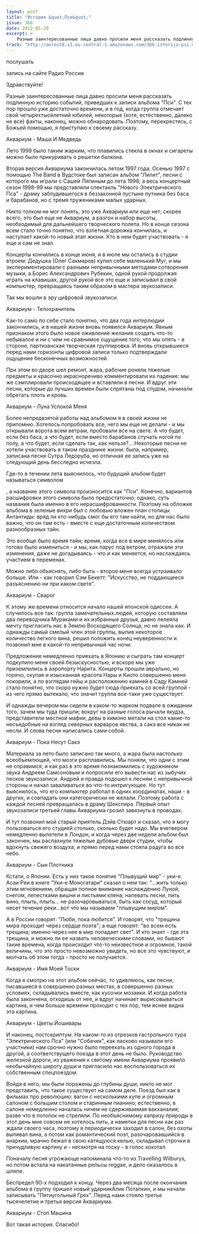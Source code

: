 ```yaml
---
layout: post
title: "История &quot;Пси&quot;"
issue: 366
date: 2012-05-20
excerpt: >
    Разные заинтересованные лица давно просили меня рассказать подлинную историю событий, приведших к записи альбома "Пси". С тех пор прошло уже достаточно времени, и в год, когда группа отмечает свой четырехтысялетний юбилей, некоторые (хотя, естественно, далеко не все) факты, наконец, можно обнародовать. Поэтому, перекрестясь, с Божьей помощью, я приступаю к своему рассказу.
track: "http://aerost8.s3.eu-central-1.amazonaws.com/366-istorija-psi.mp3"
---
```


послушать

запись на сайте Радио России

Здравствуйте!

Разные заинтересованные лица давно просили меня рассказать подлинную историю событий, приведших к записи альбома "Пси". С тех пор прошло уже достаточно времени, и в год, когда группа отмечает свой четырехтысялетний юбилей, некоторые (хотя, естественно, далеко не все) факты, наконец, можно обнародовать. Поэтому, перекрестясь, с Божьей помощью, я приступаю к своему рассказу.

Аквариум - Маша И Медведь

Лето 1999 было таким жарким, что плавились стекла в окнах и сигареты можно было прикуривать о решетки балкона.

Вторая версия Аквариума закончилась летом 1997 года. Осенью 1997 с помощью The Band в Вудстоке был записан альбом "Лилит", песни с которого мы играли с Сашей Ляпиным до лета 1998; а весь концертный сезон 1998-99 мы представляли спектакль "Нового Электрического Пса" - драму заблудившегося в беззаконной пустыне путника без баса и барабанов, но с тремя тружениками малых ударных.

Никто толком не мог понять, это уже Аквариум или еще нет; скорее всего, это был еще не Аквариум, а разгон и набор высоты, необходимый для дальнейшего творческого полета. Но в конце сезона всем стало точно понятно, что взлетная дорожка кончилась, и наступает какой-то новый этап жизни. Кто в нем будет участвовать - я еще и сам не знал.

Концерты кончились в конце июня, и в июле мы остались в студии втроем: Дедушка (Олег Сакмаров) купил себе маленький Муг, и мы экспериментировали с разными непривычными методами сотворения музыки, а Борис Александрович Рубекин, одной рукой продолжая играть на клавишах, другой рукой все это еще и записывал в свой компьютер, превращаясь таким образом в мастера звукозаписи.

Так мы вошли в эру цифровой звукозаписи.

Аквариум - Телохранитель

Как-то само по себе стало понятно, что два года интерлюдии закончились, и в нашей жизни вновь появился Аквариум. Явным признаком этого было новое оживление желания создать что-то небывалое и ни с чем не сравнимое ощущение того, что мы опять - в стороне, партизанская творческая группировка. И вновь открывшиеся перед нами горизонты цифровой записи только подтверждали ощущение бесконечных возможностей.

При этом во дворе шел ремонт, жара, рабочие роняли тяжелые предметы и красочно икрасноречиво комментировали их падение: мы же сэмплировали происходящее и вставляли в песни. И вдруг эти песни, которые до лучших времен были спрятаны под спудом, начинали обретать плоть и кровь.

Аквариум - Луна Успокой Меня

Более непредвзятой работы над альбомом я в своей жизни не припомню. Хотелось попробовать все, чего мы еще не делали - и мы открывали ворота всем ветрам, пробовали все на свете. А что будет, если без баса, а что будет, если вместо барабанов стучать ногой по полу, а что будет, если сделать так, как нельзя?... Некоторые песни не хотели участвовать в таком празднике жизни: была, например, записана песня Сутра Ледоруба, но отличная ее запись уже на следующий день бесследно исчезла.

Где-то в течении лета выяснилось, что будущий альбом будет называться символом

, а название этого символа произносится как "Пси". Конечно, вариантов расшифровки этого символа было предостаточно; однако, суть названия была именно в его нерасшифрованности. Поэтому на обложке альбома в зеленые вихри был с любовью вложен план столицы Антантиды: вряд ли кто-нибудь смог бы его там найти, но для нас было важно, что он там есть - вместе с еще достаточным количеством разнообразных тайн.

Это вообще было время тайн; время, когда все в мире менялось или готово было измениться - и мы, как парус под ветром, отражали эти изменения, даже не догадываясь - что и как меняется, но наслаждаясь участием в переменах.

Можно либо объяснять, либо быть - второе меня всегда устраивало больше. Или - как говорил Сэм Бекетт: "Искусство, не поддающееся разъяснению ни при каком свете".

Аквариум - Сварог

К этому же времени относится начало нашей японской одиссеи. А случилось все так: группа замечательных людей, которую составляли два переводчика Мураками и их избранные друзья, давно лелеяла мечту пригласить нас в Землю Восходящего Солнца, но не знала как. И однажды самый смелый член этой группы, выпив некоторое количество легкого вина, решил положить конец неуверенности и позвонил мне в какой-то непривычный час ночи.

Предложение немедленно приехать в Японию и сыграть там концерт подкупило меня своей безыскусностью, и вскоре мы уже приземлились в аэропорту Нарита. Концерты прошли аврально, но горячо, скупая и изысканная красота Нары и Киото совершенно меня покорили, а по взглядам гейш и расположению камней в Саду Камней стало понятно, что скоро нужно будет сюда приехать со всей группой - из чего прямо вытекало, что значит группа все-таки уже существует.

И однажды вечером мы сидели в каком-то жарком подвале в ожидании того, зачем мы туда пришли; вокруг на разные голоса рычали якудза, представители местной мафии, девы в кимоно метали на стол какие-то несъедобные на взгляд северных варваров явства, а сакэ все никак не несли. И слова песни написались сами собой.

Аквариум - Пока Несут Сакэ

Материала за лето было записано так много, а жара была настолько всеобъемлющей, что мозги расплавились. Мы поняли, что одни с этим не справимся, и как раз в это время познакомились с художником звука Андреем Самсоновым и попросили его вывести нас из зыбучих песков звукозаписи. Андрей и правда подошел к песням с непривычной стороны и начал заваливаться во что-то интригующее. Но тут выяснилось, что его компьютер работал в одних координатах, наши - в других, и совпадать они категорически не желали. Поэтому работа с каждой песней превращалась в драму Шекспира. Первый опыт звукозаписи третьей главы Аквариума грозил завязнуть в проводах.

И тут позвонил мой старый приятель Дэйв Стюарт и сказал, что я могу пользоваться его студией столько, сколько будет надо. Мы вчетвером немедленно вылетели в Лондон, и когда через две недели альбом был закончен, мы распахнули тяжелые дубовые двери студии, чтобы вдохнуть свежего воздуха, и прямо перед нами стояла радуга во все небо.

Аквариум - Сын Плотника

Кстати, о Японии. Есть у них такое понятие "Плывущий мир" - уки-е. Асаи Реи в книге "Уки-е Моногатари" сказал о нем так: "...жить только этим мгновением, обращая полное внимание наслаждению Луной, снегом, лепестками вишни и листьями клена; напевать песни, пить вино, плыть, плыть... не разочаровываться, быть как сосуд, который несет течение реки...вот что мы называем "плывущим миром".

А в России говорят: "Люби, пока любится". И говорят, что "трещина мира проходит через сердце поэта"; а еще говорят: "во всем есть трещина; именно через нее в мир попадает свет". И кто знает - где эта трещина, и можно ли ее назвать человеческими словами, но бывают такие времена, когда происходит что-то неизвестное и огромное, такой величины, что это просто невозможно увидеть, но все это чувствуют, и молчать об этом тогда - просто не получается.

Аквариум - Имя Моей Тоски

Когда я смотрю на этот альбом сейчас, то удивляюсь, как песни, писавшиеся в совершенно разных местах, в совершенно разных условиях, складывались вместе, как кусочки мозаики. И когда работа была закончена, отходишь от нее, и вдруг начинает вырисовываться картина, и чем больше времени проходит с тех пор, тем яснее видна эта картина.

Аквариум - Цветы Йошивары

И наконец, постскриптум. На каком-то из отрезков гастрольного тура "Электрического Пса" (или "Собачек", как ласково называли его участники) нам срочно нужно было переехать из одного города в другой, а соответствущего поезда в этот день не было. Руководство железной дороги, из уважения к святому имени Аквариума проявило необычайную широту души и пригласило нас воспользоваться их собственным спецпоездом.

Войдя в него, мы были поражены до глубины души; никто не мог представить, что такое существует на самом деле. Поезд был как в фильмах про революцию: вагон с несколькими купе и огромным салоном с большим столом и старинным пианино; естественно, в салоне немедленно началась ничем не сдерживаемая вакханалия; разве что в потолок не стреляли. По необъяснимому капризу природы в этот день мне совсем не хотелось пить, а наметки для песни как раз ждали своего часа, поэтому я периодически заходил в салон, без охоты выпивал вина, а потом как романтический поэт, разочаровавшийся в анархии, мрачно бежал в свою катящуюся келью, складывал строчки в причудливую картину и - несмотря на тоску - в голос хохотал.

Поначалу песня угрожающе напоминала что-то из Travelling Wilburys, но потом встала на накатанные рельсы reggae, и дело оказалось в шляпе.

Беспредел 90-х подходил к концу. Через два месяца после окончания альбома в группу пришел новый ударникАлик Потапкин, и мы начали записывать "Пятиугольный Грех". Перед нами стояло третье тысячелетие и третья версия Аквариума.

Аквариум - Стоп Машина

Вот такая история. Спасибо!
